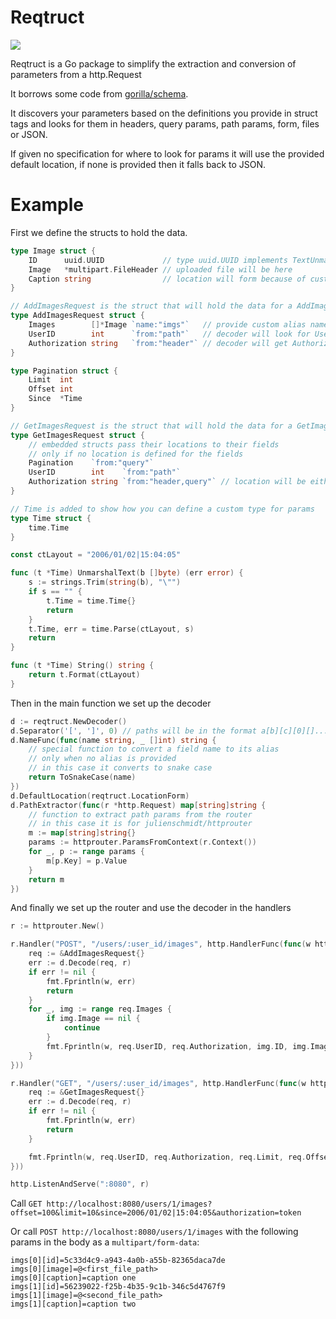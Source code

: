 # Reqtruct
[![](https://godoc.org/github.com/wlMalk/reqtruct?status.svg)](http://godoc.org/github.com/wlMalk/reqtruct)

Reqtruct is a Go package to simplify the extraction and conversion of parameters from a http.Request

It borrows some code from [gorilla/schema](https://github.com/gorilla/schema).

It discovers your parameters based on the definitions you provide in struct tags and looks for them in headers, query params, path params, form, files or JSON.

If given no specification for where to look for params it will use the provided default location, if none is provided then it falls back to JSON.


# Example
First we define the structs to hold the data.
```go
type Image struct {
	ID      uuid.UUID             // type uuid.UUID implements TextUnmarshaller, location will be form
	Image   *multipart.FileHeader // uploaded file will be here
	Caption string                // location will form because of custom defaults
}

// AddImagesRequest is the struct that will hold the data for a AddImages request
type AddImagesRequest struct {
	Images        []*Image `name:"imgs"`   // provide custom alias name
	UserID        int      `from:"path"`   // decoder will look for UserID in path params
	Authorization string   `from:"header"` // decoder will get Authorization header
}

type Pagination struct {
	Limit  int
	Offset int
	Since  *Time
}

// GetImagesRequest is the struct that will hold the data for a GetImages request
type GetImagesRequest struct {
	// embedded structs pass their locations to their fields
	// only if no location is defined for the fields
	Pagination    `from:"query"`
	UserID        int    `from:"path"`
	Authorization string `from:"header,query"` // location will be either header or query
}

// Time is added to show how you can define a custom type for params
type Time struct {
	time.Time
}

const ctLayout = "2006/01/02|15:04:05"

func (t *Time) UnmarshalText(b []byte) (err error) {
	s := strings.Trim(string(b), "\"")
	if s == "" {
		t.Time = time.Time{}
		return
	}
	t.Time, err = time.Parse(ctLayout, s)
	return
}

func (t *Time) String() string {
	return t.Format(ctLayout)
}
```
Then in the main function we set up the decoder
```go
d := reqtruct.NewDecoder()
d.Separator('[', ']', 0) // paths will be in the format a[b][c][0][]...
d.NameFunc(func(name string, _ []int) string {
	// special function to convert a field name to its alias
	// only when no alias is provided
	// in this case it converts to snake case
	return ToSnakeCase(name)
})
d.DefaultLocation(reqtruct.LocationForm)
d.PathExtractor(func(r *http.Request) map[string]string {
	// function to extract path params from the router
	// in this case it is for julienschmidt/httprouter
	m := map[string]string{}
	params := httprouter.ParamsFromContext(r.Context())
	for _, p := range params {
		m[p.Key] = p.Value
	}
	return m
})
```
And finally we set up the router and use the decoder in the handlers
```go
r := httprouter.New()

r.Handler("POST", "/users/:user_id/images", http.HandlerFunc(func(w http.ResponseWriter, r *http.Request) {
	req := &AddImagesRequest{}
	err := d.Decode(req, r)
	if err != nil {
		fmt.Fprintln(w, err)
		return
	}
	for _, img := range req.Images {
		if img.Image == nil {
			continue
		}
		fmt.Fprintln(w, req.UserID, req.Authorization, img.ID, img.Image.Filename, img.Caption)
	}
}))

r.Handler("GET", "/users/:user_id/images", http.HandlerFunc(func(w http.ResponseWriter, r *http.Request) {
	req := &GetImagesRequest{}
	err := d.Decode(req, r)
	if err != nil {
		fmt.Fprintln(w, err)
		return
	}

	fmt.Fprintln(w, req.UserID, req.Authorization, req.Limit, req.Offset, req.Since)
}))

http.ListenAndServe(":8080", r)
```
Call `GET http://localhost:8080/users/1/images?offset=100&limit=10&since=2006/01/02|15:04:05&authorization=token`

Or call `POST http://localhost:8080/users/1/images` with the following params in the body as a `multipart/form-data`:
```
imgs[0][id]=5c33d4c9-a943-4a0b-a55b-82365daca7de
imgs[0][image]=@<first_file_path>
imgs[0][caption]=caption one
imgs[1][id]=56239022-f25b-4b35-9c1b-346c5d4767f9
imgs[1][image]=@<second_file_path>
imgs[1][caption]=caption two
```